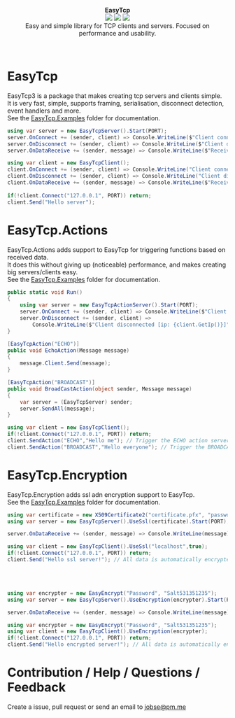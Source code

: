 <p align="center">
  <strong>EasyTcp</strong>
  <br/>
  <img src="https://img.shields.io/badge/License-MIT-green.svg">
  <img src="https://img.shields.io/badge/version-3.2.0.0-green.svg">
  <img src="https://img.shields.io/badge/build-passing-green.svg">
  <br/>
  Easy and simple library for TCP clients and servers. Focused on performance and usability.
  <br/><br/><br/>
</p>

# EasyTcp
EasyTcp3 is a package that makes creating tcp servers and clients simple. <br/>
It is very fast, simple, supports framing, serialisation, disconnect detection, event handlers and more. <br/>
See the [EasyTcp.Examples](https://github.com/Job79/EasyTcp/tree/master/EasyTcp3/EasyTcp3.Examples) folder for documentation.
```cs
using var server = new EasyTcpServer().Start(PORT);
server.OnConnect += (sender, client) => Console.WriteLine($"Client connected [ip: {client.GetIp()}]");
server.OnDisconnect += (sender, client) => Console.WriteLine($"Client disconnected [ip: {client.GetIp()}]");
server.OnDataReceive += (sender, message) => Console.WriteLine($"Received: {message}");
```

```cs
using var client = new EasyTcpClient();
client.OnConnect += (sender, client) => Console.WriteLine("Client connected!");
client.OnDisconnect += (sender, client) => Console.WriteLine("Client disconnected!");
client.OnDataReceive += (sender, message) => Console.WriteLine($"Received: {message}");
            
if(!client.Connect("127.0.0.1", PORT)) return; 
client.Send("Hello server");
```

# EasyTcp.Actions
EasyTcp.Actions adds support to EasyTcp for triggering functions based on received data. <br/>
It does this without giving up (noticeable) performance, and makes creating big servers/clients easy. <br/>
See the [EasyTcp.Examples](https://github.com/Job79/EasyTcp/tree/master/EasyTcp3/EasyTcp3.Examples) folder for documentation.
```cs
public static void Run()
{
    using var server = new EasyTcpActionServer().Start(PORT);
    server.OnConnect += (sender, client) => Console.WriteLine($"Client connected [ip: {client.GetIp()}]");
    server.OnDisconnect += (sender, client) =>
        Console.WriteLine($"Client disconnected [ip: {client.GetIp()}]");
}

[EasyTcpAction("ECHO")]
public void EchoAction(Message message)
{
    message.Client.Send(message);
}

[EasyTcpAction("BROADCAST")]
public void BroadCastAction(object sender, Message message)
{
    var server = (EasyTcpServer) sender;
    server.SendAll(message);
}
```

```cs
using var client = new EasyTcpClient();
if(!client.Connect("127.0.0.1", PORT)) return; 
client.SendAction("ECHO","Hello me"); // Trigger the ECHO action server side
client.SendAction("BROADCAST","Hello everyone"); // Trigger the BROADCAST action server side
```

# EasyTcp.Encryption
EasyTcp.Encryption adds ssl adn encryption support to EasyTcp. <br/>
See the [EasyTcp.Examples](https://github.com/Job79/EasyTcp/tree/master/EasyTcp3/EasyTcp3.Examples) folder for documentation.
```cs
using var certificate = new X509Certificate2("certificate.pfx", "password");
using var server = new EasyTcpServer().UseSsl(certificate).Start(PORT);

server.OnDataReceive += (sender, message) => Console.WriteLine(message); // Message is automatically decrypted
```
```cs
using var client = new EasyTcpClient().UseSsl("localhost",true); 
if(!client.Connect("127.0.0.1", PORT)) return;
client.Send("Hello ssl server!"); // All data is automatically encrypted
```
<br/><br/>
```cs
using var encrypter = new EasyEncrypt("Password", "Salt531351235");
using var server = new EasyTcpServer().UseEncryption(encrypter).Start(PORT);

server.OnDataReceive += (sender, message) => Console.WriteLine(message); // Message is automatically decrypted
```
```cs
using var encrypter = new EasyEncrypt("Password", "Salt531351235");
using var client = new EasyTcpClient().UseEncryption(encrypter); 
if(!client.Connect("127.0.0.1", PORT)) return;
client.Send("Hello encrypted server!"); // All data is automatically encrypted
```
# Contribution / Help / Questions / Feedback
Create a issue, pull request or send an email to jobse@pm.me

